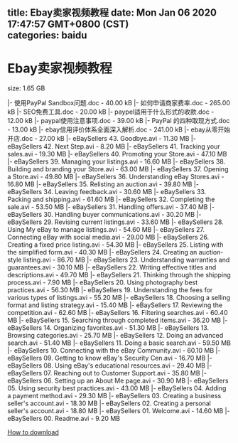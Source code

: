 
title: Ebay卖家视频教程
date: Mon Jan 06 2020 17:47:57 GMT+0800 (CST)    
categories: baidu
---

# Ebay卖家视频教程
size: 1.65 GB
 
 
|- 使用PayPal Sandbox问题.doc - 40.00 kB
|- 如何申请商家费率.doc - 265.00 kB
|- SEO免费工具.doc - 20.00 kB
|- paypel适用于什么形式的收款.doc - 12.00 kB
|- paypal使用注意事项.doc - 39.00 kB
|- PayPal 的四种取现方式.doc - 13.00 kB
|- ebay信用评价体系全面深入解析.doc - 241.00 kB
|- ebay从零开始开店.doc - 27.00 kB
|- eBaySellers 43. Goodbye.avi - 11.30 MB
|- eBaySellers 42. Next Step.avi - 8.20 MB
|- eBaySellers 41. Tracking your sales.avi - 19.30 MB
|- eBaySellers 40. Promoting your Store.avi - 47.10 MB
|- eBaySellers 39. Managing your listings.avi - 16.60 MB
|- eBaySellers 38. Building and branding your Store.avi - 63.00 MB
|- eBaySellers 37. Opening a Store.avi - 49.80 MB
|- eBaySellers 36. Understanding eBay Stores.avi - 16.80 MB
|- eBaySellers 35. Relisting an auction.avi - 39.80 MB
|- eBaySellers 34. Leaving feedback.avi - 30.60 MB
|- eBaySellers 33. Packing and shipping.avi - 61.60 MB
|- eBaySellers 32. Completing the sale.avi - 53.50 MB
|- eBaySellers 31. Handling offers.avi - 37.40 MB
|- eBaySellers 30. Handling buyer communications.avi - 30.20 MB
|- eBaySellers 29. Revising current listings.avi - 33.60 MB
|- eBaySellers 28. Using My eBay to manage listings.avi - 54.60 MB
|- eBaySellers 27. Connecting eBay with social media.avi - 29.00 MB
|- eBaySellers 26. Creating a fixed price listing.avi - 54.30 MB
|- eBaySellers 25. Listing with the simplified form.avi - 40.30 MB
|- eBaySellers 24. Creating an auction-style listing.avi - 86.70 MB
|- eBaySellers 23. Understanding warranties and guarantees.avi - 30.10 MB
|- eBaySellers 22. Writing effective titles and descriptions.avi - 49.70 MB
|- eBaySellers 21. Thinking through the shipping process.avi - 7.90 MB
|- eBaySellers 20. Using photography best practices.avi - 56.30 MB
|- eBaySellers 19. Understanding the fees for various types of listings.avi - 55.20 MB
|- eBaySellers 18. Choosing a selling format and listing strategy.avi - 15.40 MB
|- eBaySellers 17. Reviewing the competition.avi - 62.60 MB
|- eBaySellers 16. Filtering searches.avi - 60.40 MB
|- eBaySellers 15. Searching through completed items.avi - 36.20 MB
|- eBaySellers 14. Organizing favorites.avi - 51.30 MB
|- eBaySellers 13. Browsing categories.avi - 25.70 MB
|- eBaySellers 12. Doing an advanced search.avi - 51.40 MB
|- eBaySellers 11. Doing a basic search.avi - 59.50 MB
|- eBaySellers 10. Connecting with the eBay Community.avi - 60.10 MB
|- eBaySellers 09. Getting to know eBay's Security Cen.avi - 16.70 MB
|- eBaySellers 08. Using eBay's educational resources.avi - 29.40 MB
|- eBaySellers 07. Reaching out to Customer Support.avi - 35.80 MB
|- eBaySellers 06. Setting up an About Me page.avi - 30.90 MB
|- eBaySellers 05. Using security best practices.avi - 43.00 MB
|- eBaySellers 04. Adding a payment method.avi - 29.30 MB
|- eBaySellers 03. Creating a business seller's account.avi - 18.30 MB
|- eBaySellers 02. Creating a personal seller's account.avi - 18.80 MB
|- eBaySellers 01. Welcome.avi - 14.60 MB
|- eBaySellers 00. Readme.avi - 9.20 MB

[How to download](https://bpcam.bemobtrk.com/go/2ceec3aa-1ca2-46d6-b9ff-aaa5c184517c?jno=4012)